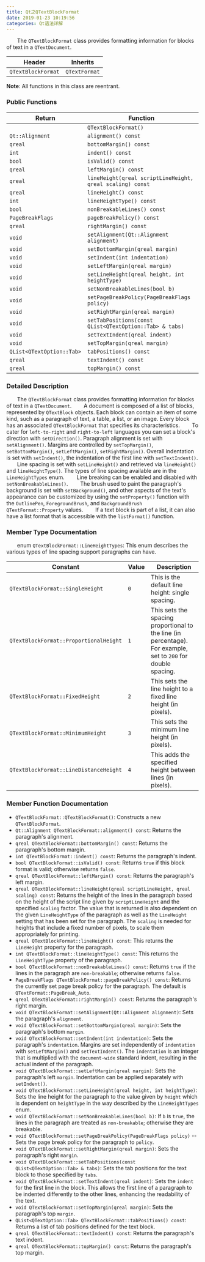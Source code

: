 ```yaml
---
title: Qt之QTextBlockFormat
date: 2019-01-23 10:19:56
categories: Qt语法详解
---
```

&emsp;&emsp;The `QTextBlockFormat` class provides formatting information for blocks of text in a `QTextDocument`.

Header             | Inherits
-------------------|---------
`QTextBlockFormat` | `QTextFormat`

**Note**: All functions in this class are reentrant.

### Public Functions

Return                    | Function
--------------------------|---------
                          | `QTextBlockFormat()`
`Qt::Alignment`           | `alignment() const`
`qreal`                   | `bottomMargin() const`
`int`                     | `indent() const`
`bool`                    | `isValid() const`
`qreal`                   | `leftMargin() const`
`qreal`                   | `lineHeight(qreal scriptLineHeight, qreal scaling) const`
`qreal`                   | `lineHeight() const`
`int`                     | `lineHeightType() const`
`bool`                    | `nonBreakableLines() const`
`PageBreakFlags`          | `pageBreakPolicy() const`
`qreal`                   | `rightMargin() const`
`void`                    | `setAlignment(Qt::Alignment alignment)`
`void`                    | `setBottomMargin(qreal margin)`
`void`                    | `setIndent(int indentation)`
`void`                    | `setLeftMargin(qreal margin)`
`void`                    | `setLineHeight(qreal height, int heightType)`
`void`                    | `setNonBreakableLines(bool b)`
`void`                    | `setPageBreakPolicy(PageBreakFlags policy)`
`void`                    | `setRightMargin(qreal margin)`
`void`                    | `setTabPositions(const QList<QTextOption::Tab> & tabs)`
`void`                    | `setTextIndent(qreal indent)`
`void`                    | `setTopMargin(qreal margin)`
`QList<QTextOption::Tab>` | `tabPositions() const`
`qreal`                   | `textIndent() const`
`qreal`                   | `topMargin() const`

### Detailed Description

&emsp;&emsp;The `QTextBlockFormat` class provides formatting information for blocks of text in a `QTextDocument`.
&emsp;&emsp;A document is composed of a list of blocks, represented by `QTextBlock` objects. Each block can contain an item of some kind, such as a paragraph of text, a table, a list, or an image. Every block has an associated `QTextBlockFormat` that specifies its characteristics.
&emsp;&emsp;To cater for `left-to-right` and `right-to-left` languages you can set a block's direction with `setDirection()`. Paragraph alignment is set with `setAlignment()`. Margins are controlled by `setTopMargin()`, `setBottomMargin()`, `setLeftMargin()`, `setRightMargin()`. Overall indentation is set with `setIndent()`, the indentation of the first line with `setTextIndent()`.
&emsp;&emsp;Line spacing is set with `setLineHeight()` and retrieved via `lineHeight()` and `lineHeightType()`. The types of line spacing available are in the `LineHeightTypes` enum.
&emsp;&emsp;Line breaking can be enabled and disabled with `setNonBreakableLines()`.
&emsp;&emsp;The brush used to paint the paragraph's background is set with `setBackground()`, and other aspects of the text's appearance can be customized by using the `setProperty()` function with the `OutlinePen`, `ForegroundBrush`, and `BackgroundBrush` `QTextFormat::Property` values.
&emsp;&emsp;If a text block is part of a list, it can also have a list format that is accessible with the `listFormat()` function.

### Member Type Documentation

&emsp;&emsp;enum `QTextBlockFormat::LineHeightTypes`: This enum describes the various types of line spacing support paragraphs can have.

Constant                               | Value | Description
---------------------------------------|-------|------------
`QTextBlockFormat::SingleHeight`       | `0`   | This is the default line height: single spacing.
`QTextBlockFormat::ProportionalHeight` | `1`   | This sets the spacing proportional to the line (in percentage). For example, set to `200` for double spacing.
`QTextBlockFormat::FixedHeight`        | `2`   | This sets the line height to a fixed line height (in pixels).
`QTextBlockFormat::MinimumHeight`      | `3`   | This sets the minimum line height (in pixels).
`QTextBlockFormat::LineDistanceHeight` | `4`   | This adds the specified height between lines (in pixels).

### Member Function Documentation

- `QTextBlockFormat::QTextBlockFormat()`: Constructs a new `QTextBlockFormat`.
- `Qt::Alignment QTextBlockFormat::alignment() const`: Returns the paragraph's alignment.
- `qreal QTextBlockFormat::bottomMargin() const`: Returns the paragraph's bottom margin.
- `int QTextBlockFormat::indent() const`: Returns the paragraph's indent.
- `bool QTextBlockFormat::isValid() const`: Returns `true` if this block format is valid; otherwise returns `false`.
- `qreal QTextBlockFormat::leftMargin() const`: Returns the paragraph's left margin.
- `qreal QTextBlockFormat::lineHeight(qreal scriptLineHeight, qreal scaling) const`: Returns the height of the lines in the paragraph based on the height of the script line given by `scriptLineHeight` and the specified `scaling` factor. The value that is returned is also dependent on the given `LineHeightType` of the paragraph as well as the `LineHeight` setting that has been set for the paragraph. The `scaling` is needed for heights that include a fixed number of pixels, to scale them appropriately for printing.
- `qreal QTextBlockFormat::lineHeight() const`: This returns the `LineHeight` property for the paragraph.
- `int QTextBlockFormat::lineHeightType() const`: This returns the `LineHeightType` property of the paragraph.
- `bool QTextBlockFormat::nonBreakableLines() const`: Returns `true` if the lines in the paragraph are `non-breakable`; otherwise returns `false`.
- `PageBreakFlags QTextBlockFormat::pageBreakPolicy() const`: Returns the currently set page break policy for the paragraph. The default is `QTextFormat::PageBreak_Auto`.
- `qreal QTextBlockFormat::rightMargin() const`: Returns the paragraph's right margin.
- `void QTextBlockFormat::setAlignment(Qt::Alignment alignment)`: Sets the paragraph's `alignment`.
- `void QTextBlockFormat::setBottomMargin(qreal margin)`: Sets the paragraph's bottom `margin`.
- `void QTextBlockFormat::setIndent(int indentation)`: Sets the paragraph's `indentation`. Margins are set independently of `indentation` with `setLeftMargin()` and `setTextIndent()`. The `indentation` is an integer that is multiplied with the `document-wide` standard indent, resulting in the actual indent of the paragraph.
- `void QTextBlockFormat::setLeftMargin(qreal margin)`: Sets the paragraph's left `margin`. Indentation can be applied separately with `setIndent()`.
- `void QTextBlockFormat::setLineHeight(qreal height, int heightType)`: Sets the line height for the paragraph to the value given by `height` which is dependent on `heightType` in the way described by the `LineHeightTypes` enum.
- `void QTextBlockFormat::setNonBreakableLines(bool b)`: If `b` is `true`, the lines in the paragraph are treated as `non-breakable`; otherwise they are breakable.
- `void QTextBlockFormat::setPageBreakPolicy(PageBreakFlags policy)` -- Sets the page break policy for the paragraph to `policy`.
- `void QTextBlockFormat::setRightMargin(qreal margin)`: Sets the paragraph's right `margin`.
- `void QTextBlockFormat::setTabPositions(const QList<QTextOption::Tab> & tabs)`: Sets the tab positions for the text block to those specified by `tabs`.
- `void QTextBlockFormat::setTextIndent(qreal indent)`: Sets the `indent` for the first line in the block. This allows the first line of a paragraph to be indented differently to the other lines, enhancing the readability of the text.
- `void QTextBlockFormat::setTopMargin(qreal margin)`: Sets the paragraph's top `margin`.
- `QList<QTextOption::Tab> QTextBlockFormat::tabPositions() const`: Returns a list of tab positions defined for the text block.
- `qreal QTextBlockFormat::textIndent() const`: Returns the paragraph's text indent.
- `qreal QTextBlockFormat::topMargin() const`: Returns the paragraph's top margin.